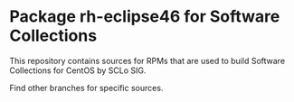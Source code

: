 # Package rh-eclipse46 for Software Collections

This repository contains sources for RPMs that are used
to build Software Collections for CentOS by SCLo SIG.

Find other branches for specific sources.
